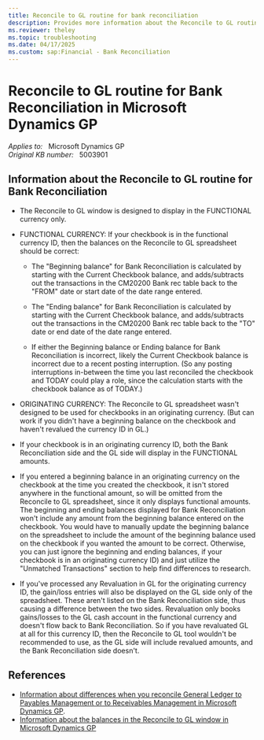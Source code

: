 ```yaml
---
title: Reconcile to GL routine for bank reconciliation
description: Provides more information about the Reconcile to GL routine for Bank Reconciliation in Microsoft Dynamics GP.
ms.reviewer: theley
ms.topic: troubleshooting
ms.date: 04/17/2025
ms.custom: sap:Financial - Bank Reconciliation
---
```

# Reconcile to GL routine for Bank Reconciliation in Microsoft Dynamics GP

_Applies to:_ &nbsp; Microsoft Dynamics GP  
_Original KB number:_ &nbsp; 5003901

## Information about the Reconcile to GL routine for Bank Reconciliation

- The Reconcile to GL window is designed to display in the FUNCTIONAL currency only.
- FUNCTIONAL CURRENCY: If your checkbook is in the functional currency ID, then the balances on the Reconcile to GL spreadsheet should be correct:

  - The "Beginning balance" for Bank Reconciliation is calculated by starting with the Current Checkbook balance, and adds/subtracts out the transactions in the CM20200 Bank rec table back to the "FROM" date or start date of the date range entered.

  - The "Ending balance" for Bank Reconciliation is calculated by starting with the Current Checkbook balance, and adds/subtracts out the transactions in the CM20200 Bank rec table back to the "TO" date or end date of the date range entered.

  - If either the Beginning balance or Ending balance for Bank Reconciliation is incorrect, likely the Current Checkbook balance is incorrect due to a recent posting interruption. (So any posting interruptions in-between the time you last reconciled the checkbook and TODAY could play a role, since the calculation starts with the checkbook balance as of TODAY.)

- ORIGINATING CURRENCY: The Reconcile to GL spreadsheet wasn't designed to be used for checkbooks in an originating currency. (But can work if you didn't have a beginning balance on the checkbook and haven't revalued the currency ID in GL.)
- If your checkbook is in an originating currency ID, both the Bank Reconciliation side and the GL side will display in the FUNCTIONAL amounts.
- If you entered a beginning balance in an originating currency on the checkbook at the time you created the checkbook, it isn't stored anywhere in the functional amount, so will be omitted from the Reconcile to GL spreadsheet, since it only displays functional amounts. The beginning and ending balances displayed for Bank Reconciliation won't include any amount from the beginning balance entered on the checkbook. You would have to manually update the beginning balance on the spreadsheet to include the amount of the beginning balance used on the checkbook if you wanted the amount to be correct. Otherwise, you can just ignore the beginning and ending balances, if your checkbook is in an originating currency ID) and just utilize the "Unmatched Transactions" section to help find differences to research.
- If you've processed any Revaluation in GL for the originating currency ID, the gain/loss entries will also be displayed on the GL side only of the spreadsheet. These aren't listed on the Bank Reconciliation side, thus causing a difference between the two sides. Revaluation only books gains/losses to the GL cash account in the functional currency and doesn't flow back to Bank Reconciliation. So if you have revaluated GL at all for this currency ID, then the Reconcile to GL tool wouldn't be recommended to use, as the GL side will include revalued amounts, and the Bank Reconciliation side doesn't.

## References

- [Information about differences when you reconcile General Ledger to Payables Management or to Receivables Management in Microsoft Dynamics GP](https://support.microsoft.com/topic/information-about-differences-when-you-reconcile-general-ledger-to-payables-management-or-to-receivables-management-in-microsoft-dynamics-gp-cbb2dacf-86e0-367b-86b9-99fa65347104).
- [Information about the balances in the Reconcile to GL window in Microsoft Dynamics GP](information-about-balances-in-reconcile-to-gl-window.md)
